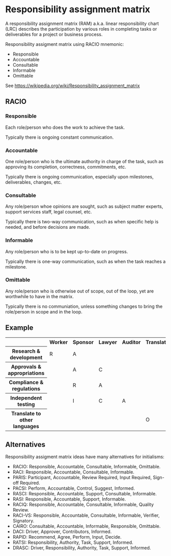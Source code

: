 # Responsibility assignment matrix

A responsibility assignment matrix (RAM) a.k.a. linear responsibility chart (LRC) describes the participation by various roles in completing tasks or deliverables for a project or business process.

Responsibility assigment matrix using RACIO mnemonic:

* Responsible
* Accountable
* Consultable
* Informable
* Omittable

See https://wikipedia.org/wiki/Responsibility_assignment_matrix


## RACIO


### Responsible

Each role/person who does the work to achieve the task.

Typically there is ongoing constant communication.


### Accountable

One role/person who is the ultimate authority in charge of the task, such as approving its completion, correctness, commitments, etc.

Typically there is ongoing communication, especially upon milestones, deliverables, changes, etc.


### Consultable

Any role/person whoe opinions are sought, such as subject matter experts, support services staff, legal counsel, etc.

Typically there is two-way communication, such as when specific help is needed, and before decisions are made.


### Informable

Any role/person who is to be kept up-to-date on progress.

Typically there is one-way communication, such as when the task reaches a milestone.


### Omittable

Any role/person who is otherwise out of scope, out of the loop, yet are worthwhile to have in the matrix.

Typically there is no communiation, unless something changes to bring the role/person in scope and in the loop.


## Example

<table>
<tr>
<th></th>
<th>Worker</th>
<th>Sponsor</th>
<th>Lawyer</th>
<th>Auditor</th>
<th>Translator</th>
</tr>

<tr>
<th>Research &amp; development</th>
<td>R</td>
<td>A</td>
<td></td>
<td></td>
<td></td>
</tr>

<tr>
<th>Approvals &amp; appropriations</th>
<td></td>
<td>A</td>
<td>C</td>
<td></td>
<td></td>
</tr>

<tr>
<th>Compliance &amp; regulations</th>
<td></td>
<td>R</td>
<td>A</td>
<td></td>
<td></td>
</tr>

<tr>
<th>Independent testing</th>
<td></td>
<td>I</td>
<td>C</td>
<td>A</td>
<td></td>
</tr>

<tr>
<th>Translate to other languages</th>
<td></td>
<td></td>
<td></td>
<td></td>
<td>O</td>
</tr>

</table>


## Alternatives

Responsibility assigment matrix ideas have many alternatives for initialisms:

* RACIO: Responsible, Accountable, Consultable, Informable, Omittable.
* RACI: Responsible, Accountable, Consultable, Informable.
* PARIS: Participant, Accountable, Review Required, Input Required, Sign-off Required.
* PACSI: Perform, Accountable, Control, Suggest, Informed.
* RASCI: Responsible, Accountable, Support, Consultable, Informable.
* RASI: Responsible, Accountable, Support, Informable.
* RACIQ: Responsible, Accountable, Consultable, Informable, Quality Review.
* RACI-VS:  Responsible, Accountable, Consultable, Informable, Verifier, Signatory.
* CAIRO: Consultable, Accountable,  Informable, Responsible, Omittable.
* DACI: Driver, Approver, Contributors, Informed.
* RAPID: Recommend, Agree, Perform, Input, Decide.
* RATSI: Responsibility, Authority, Task, Support, Informed.
* DRASC: Driver, Responsibility, Authority, Task, Support, Informed.
